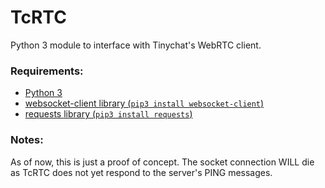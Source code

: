 # TcRTC
Python 3 module to interface with Tinychat's WebRTC client. 

### Requirements:
- [Python 3](https://www.python.org/)
- [websocket-client library (`pip3 install websocket-client`)](
    https://github.com/websocket-client/websocket-client
    )
- [requests library (`pip3 install requests`)](
    https://github.com/requests/requests
    )

### Notes:
As of now, this is just a proof of concept. The socket connection WILL die as
TcRTC does not yet respond to the server's PING messages. 

